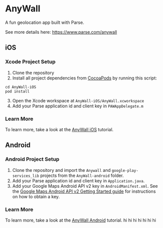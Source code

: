 # AnyWall

A fun geolocation app built with Parse.

See more details here: https://www.parse.com/anywall

## iOS

### Xcode Project Setup

1. Clone the repository
2. Install all project dependencies from [CocoaPods](http://cocoapods.org/#install) by running this script:
```
cd AnyWall-iOS
pod install
```
3. Open the Xcode workspace at `AnyWall-iOS/AnyWall.xcworkspace`
4. Add your Parse application id and client key in `PAWAppDelegate.m`

### Learn More

To learn more, take a look at the [AnyWall iOS](https://parse.com/tutorials/anywall) tutorial. 

## Android

### Android Project Setup

1. Clone the repository and import the `Anywall` and `google-play-services_lib` projects from the `AnyWall-android` folder.
2. Add your Parse application id and client key in `Application.java`.
3. Add your Google Maps Android API v2 key in `AndroidManifest.xml`. See the [Google Maps Android API v2 Getting Started guide](https://developers.google.com/maps/documentation/android/start#get_an_android_certificate_and_the_google_maps_api_key) for instructions on how to obtain a key.

### Learn More

To learn more, take a look at the [AnyWall Android](https://www.parse.com/tutorials/anywall-android) tutorial.
hi
hi
hi
hi
hi
hi
hi
